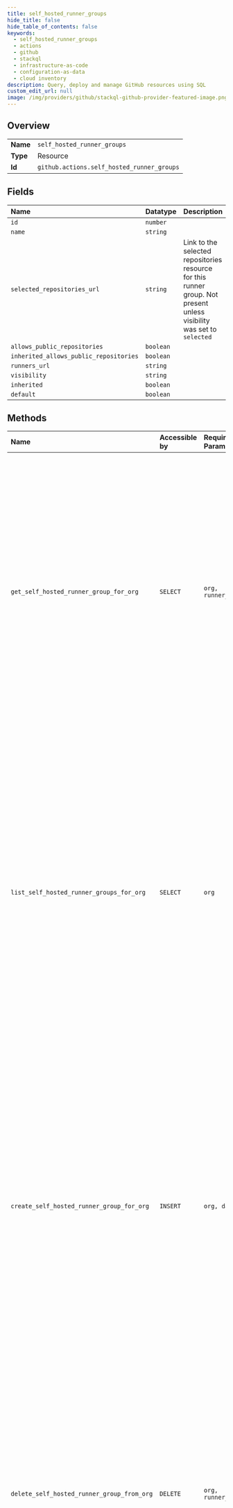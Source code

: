 ```yaml
---
title: self_hosted_runner_groups
hide_title: false
hide_table_of_contents: false
keywords:
  - self_hosted_runner_groups
  - actions
  - github    
  - stackql
  - infrastructure-as-code
  - configuration-as-data
  - cloud inventory
description: Query, deploy and manage GitHub resources using SQL
custom_edit_url: null
image: /img/providers/github/stackql-github-provider-featured-image.png
---
```

  
    

## Overview
<table><tbody>
<tr><td><b>Name</b></td><td><code>self_hosted_runner_groups</code></td></tr>
<tr><td><b>Type</b></td><td>Resource</td></tr>
<tr><td><b>Id</b></td><td><code>github.actions.self_hosted_runner_groups</code></td></tr>
</tbody></table>

## Fields
| Name | Datatype | Description |
|:-----|:---------|:------------|
| `id` | `number` |  |
| `name` | `string` |  |
| `selected_repositories_url` | `string` | Link to the selected repositories resource for this runner group. Not present unless visibility was set to `selected` |
| `allows_public_repositories` | `boolean` |  |
| `inherited_allows_public_repositories` | `boolean` |  |
| `runners_url` | `string` |  |
| `visibility` | `string` |  |
| `inherited` | `boolean` |  |
| `default` | `boolean` |  |
## Methods
| Name | Accessible by | Required Params | Description |
|:-----|:--------------|:----------------|:------------|
| `get_self_hosted_runner_group_for_org` | `SELECT` | `org, runner_group_id` | The self-hosted runner groups REST API is available with GitHub Enterprise Cloud. For more information, see "[GitHub's products](https://docs.github.com/github/getting-started-with-github/githubs-products)."<br /><br />Gets a specific self-hosted runner group for an organization.<br /><br />You must authenticate using an access token with the `admin:org` scope to use this endpoint. |
| `list_self_hosted_runner_groups_for_org` | `SELECT` | `org` | The self-hosted runner groups REST API is available with GitHub Enterprise Cloud. For more information, see "[GitHub's products](https://docs.github.com/github/getting-started-with-github/githubs-products)."<br /><br />Lists all self-hosted runner groups configured in an organization and inherited from an enterprise.<br /><br />You must authenticate using an access token with the `admin:org` scope to use this endpoint. |
| `create_self_hosted_runner_group_for_org` | `INSERT` | `org, data__name` | The self-hosted runner groups REST API is available with GitHub Enterprise Cloud and GitHub Enterprise Server. For more information, see "[GitHub's products](https://docs.github.com/github/getting-started-with-github/githubs-products)."<br /><br />Creates a new self-hosted runner group for an organization.<br /><br />You must authenticate using an access token with the `admin:org` scope to use this endpoint. |
| `delete_self_hosted_runner_group_from_org` | `DELETE` | `org, runner_group_id` | The self-hosted runner groups REST API is available with GitHub Enterprise Cloud. For more information, see "[GitHub's products](https://docs.github.com/github/getting-started-with-github/githubs-products)."<br /><br />Deletes a self-hosted runner group for an organization.<br /><br />You must authenticate using an access token with the `admin:org` scope to use this endpoint. |
| `update_self_hosted_runner_group_for_org` | `EXEC` | `org, runner_group_id, data__name` | The self-hosted runner groups REST API is available with GitHub Enterprise Cloud. For more information, see "[GitHub's products](https://docs.github.com/github/getting-started-with-github/githubs-products)."<br /><br />Updates the `name` and `visibility` of a self-hosted runner group in an organization.<br /><br />You must authenticate using an access token with the `admin:org` scope to use this endpoint. |
